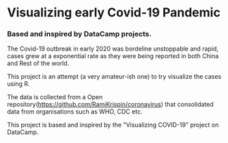 # Visualizing early Covid-19 Pandemic

### Based and inspired by DataCamp projects.

The Covid-19 outbreak in early 2020 was bordeline unstoppable and rapid, cases grew at a exponential rate as they were being reported in both China and Rest of the world.

This project is an attempt (a very amateur-ish one) to try visualize the cases using R.

The data is collected from a Open repository(https://github.com/RamiKrispin/coronavirus) that consolidated data from organisations such as WHO, CDC etc. 

This project is based and inspired by the "Visualizing COVID-19" project on DataCamp.
